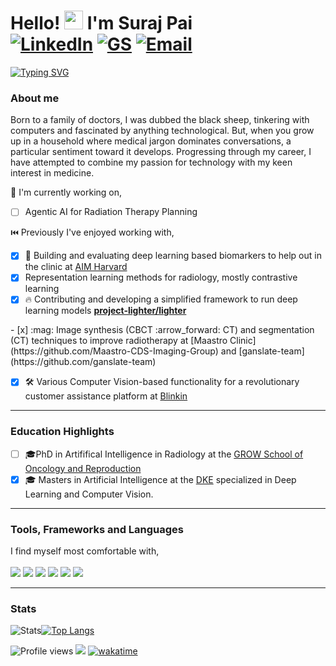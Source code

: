 #  Hello! <img src="https://raw.githubusercontent.com/MartinHeinz/MartinHeinz/master/wave.gif" width="30px"> I'm Suraj Pai  <br> [![LinkedIn](https://img.shields.io/badge/-Suraj_Pai-blue?logo=Linkedin&logoColor=white&link=https://www.linkedin.com/in/surajpaib)](https://www.linkedin.com/in/surajpaib) [![GS](https://img.shields.io/badge/-Suraj_Pai-9cf?logo=GoogleScholar&logoColor=white&link=https://scholar.google.com/citations?user=hjAW7t0AAAAJ&hl=en)](https://scholar.google.com/citations?user=hjAW7t0AAAAJ&hl=en) [![Email](https://img.shields.io/badge/-Suraj_Pai-red?logo=Gmail&logoColor=white&link=mailto:surajballambat@gmail.com)](mailto:surajballambat@gmail.com)

[![Typing SVG](https://readme-typing-svg.herokuapp.com?font=Fira+Code&pause=1000&width=1000&lines=Research+Scholar+at+AIM+Lab%2C+Harvard+Medical+School+%26+Mass+General+Brigham;PhD+Candidate+at+Maastricht+University%2C+School+for+Oncology+and+Reproduction;Deep+Learning+Research+and+Development%2C+Medical+Imaging)](https://git.io/typing-svg)

### About me
Born to a family of doctors, I was dubbed the black sheep, tinkering with computers and fascinated by anything technological. But, when you grow up in a household where medical jargon dominates conversations, a particular sentiment toward it develops. Progressing through my career, I have attempted to combine my passion for technology with my keen interest in medicine.

🔨 I'm currently working on,
- [ ] Agentic AI for Radiation Therapy Planning


⏮️ Previously I've enjoyed working with,
- [x] 🔬 Building and evaluating deep learning based biomarkers to help out in the clinic at [AIM Harvard](https://github.com/AIM-Harvard)
- [x] Representation learning methods for radiology, mostly contrastive learning
- [x] 🔥 Contributing and developing a simplified framework to run deep learning models **[project-lighter/lighter](https://github.com/project-lighter/lighter)** 
</div>
- [x] :mag:	Image synthesis (CBCT :arrow_forward: CT) and segmentation (CT) techniques to improve radiotherapy at [Maastro Clinic](https://github.com/Maastro-CDS-Imaging-Group) and [ganslate-team](https://github.com/ganslate-team)

- [x] :hammer_and_wrench:	Various Computer Vision-based functionality for a revolutionary customer assistance platform at [Blinkin](https://blinkin.io/)

---
### Education Highlights

- [ ] 🎓PhD in Artififical Intelligence in Radiology at the [GROW School of Oncology and Reproduction](https://www.maastrichtuniversity.nl/research/grow-school-oncology-and-reproduction)
- [x] :mortar_board: Masters in Artificial Intelligence at the [DKE](https://www.maastrichtuniversity.nl/research/department-data-science-and-knowledge-engineering-dke) specialized in Deep Learning and Computer Vision. 

---

### Tools, Frameworks and Languages
I find myself most comfortable with, <br> <br>
![](https://img.shields.io/badge/Pytorch-informational?style=flat&logo=pytorch&logoColor=white&color=2bbc8a) ![](https://img.shields.io/badge/ScikitLearn-informational?style=flat&logo=scikit-learn&logoColor=white&color=2bbc8a) ![](https://img.shields.io/badge/Docker-informational?style=flat&logo=docker&logoColor=white&color=2bbc8a) ![](https://img.shields.io/badge/Python-informational?style=flat&logo=python&logoColor=white&color=2bbc8a) ![](https://img.shields.io/badge/Linux-informational?style=flat&logo=linux&logoColor=white&color=2bbc8a) ![](https://img.shields.io/badge/Javascript-informational?style=flat&logo=javascript&logoColor=white&color=2bbc8a) 

---

### Stats
![Stats](https://github-readme-stats-sigma-five.vercel.app/api?username=surajpaib&show_icons=true&hide_border=true&count_private=true&include_all_commits=true&hide=stars)[![Top Langs](https://github-readme-stats-sigma-five.vercel.app/api/top-langs/?username=surajpaib&layout=compact)](https://github.com/anuraghazra/github-readme-stats)



![Profile views](https://gpvc.arturio.dev/surajpaib)  <img src="https://img.shields.io/github/followers/surajpaib?style=flat-square&label=Follow" style=" float:left, margin-right:10px" />
[![wakatime](https://wakatime.com/badge/user/91bd2c84-9e58-4600-89ff-45adbe38bb98.svg)](https://wakatime.com/@91bd2c84-9e58-4600-89ff-45adbe38bb98)
